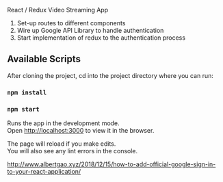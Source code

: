 React / Redux Video Streaming App

1.  Set-up routes to different components
2.  Wire up Google API Library to handle authentication
3.  Start implementation of redux to the authentication process

## Available Scripts

After cloning the project, cd into the project directory where you can run:

### `npm install`
### `npm start`

Runs the app in the development mode.<br>
Open [http://localhost:3000](http://localhost:3000) to view it in the browser.

The page will reload if you make edits.<br>
You will also see any lint errors in the console.

http://www.albertgao.xyz/2018/12/15/how-to-add-official-google-sign-in-to-your-react-application/
